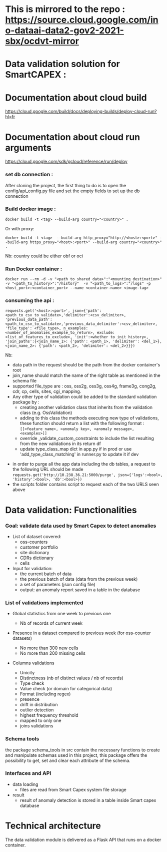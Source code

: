 # This is mirrored to the repo : https://source.cloud.google.com/ino-dataai-data2-gov2-2021-sbx/ocdvt-mirror
# Data validation solution for SmartCAPEX : 

# Documentation about cloud build
https://cloud.google.com/build/docs/deploying-builds/deploy-cloud-run?hl=fr
# Documentation about cloud run arguments
https://cloud.google.com/sdk/gcloud/reference/run/deploy

### set db connection :
After cloning the project, the first thing to do is to open the config/api_config.py file and set the empty fields to set up the db connection

### Build docker image : 

`docker build -t <tag> --build-arg country="<country>" .`

Or with proxy:

`docker build -t <tag>  --build-arg http_proxy="http://<host>:<port>" --build-arg https_proxy="<host>:<port>" --build-arg country="<country>"  .`

Nb: country could be either obf or oci
  

### Run Docker container :

`docker run --rm -d -v "<path_to_shared_data>":"<mounting_destination>" -v "<path_to_history>":"/history" 
-v "<path_to_logs>":"/logs" -p <host_port>:<container_port> --name <container-name> <image-tag>`

### consuming the api : 

`requests.get('<host>:<port>', json={'path':<path_to_csv_to_validate>,'delimiter':<csv_delimiter>,
'previous_data_path':<path_to_csv_to_validate>,'previous_data_delimiter':<csv_delimiter>,
'file_type': <file_type>, n_examples:<number_of_anomalies_example_to_return>, exclude:<list_of_features_to_exclude>,
'init':<whether to init history>, 'join_paths':{<join_name_1>: {'path': <path_1>, 'delimiter': <del_1>},
<join_name_2>: {'path': <path_2>, 'delimiter': <del_2>}}})`

Nb: 
* data path in the request should be the path from the docker container's root
* join_name should match the name of the right table as mentioned in the schema file
* supported file_type are : oss, oss2g, oss3g, oss4g, frame3g, cong2g, cdr, cp, cells, sites, cgi_mapping. 
* Any other type of validation could be added to the standard validation package by :
  - creating another validation class that inherits from the validation class (e.g. OssValidation)
  - adding to this class the methods executing new type of validations, these function should return a list with the following format : `[[<feature name>, <anomaly key>, <anomaly message>, <examples>]]`
  - override _validate_custom_constraints to include the list resulting from the new validations in its return df
  - update type_class_map dict in app.py if in prod or use 'add_type_class_matching' in runner.py to update it if dev
  

- in order to purge all the app data including the db tables, a request to the following URL should be made <br>
`requests.get('http://10.238.36.21:5000/purge', json={'logs':<bool>, 'history':<bool>, 'db':<bool>})` <br>
- the scripts folder contains script to request each of the two URLS seen above


# Data validation: Functionalities
### Goal: validate data used by Smart Capex to detect anomalies
- List of dataset covered:
    - oss-counters
    - customer portfolio
    - site dictionary
    - CDRs dictionary
    - cells
- Input for validation: 
    - the current batch of data 
    - the previous batch of data (data from the previous week)
    - a set of parameters (json config file)
    - output: an anomaly report saved in a table in the database

### List of validations implemented
- Global statistics from one week to previous one
    - Nb of records of current week


- Presence in a dataset compared to previous week (for oss-counter datasets)
    - No more than 300 new cells  
    - No more than 200 missing cells


- Columns validations 
    - Unicity
    - Distinctness (nb of distinct values / nb of records)
    - Type check
    - Value check (or domain for categorical data)
    - Format (including regex)
    - presence
    - drift in distribution
    - outlier detection
    - highest frequency threshold
    - mapped to only one
    - joins validations

### Schema tools
the package schema_tools in src contain the necessary functions to create and manipulate schemas used in this project, 
this package offers the possibility to get, set and clear each attribute of the schema.

### Interfaces and API
- data loading
    - files are read from Smart Capex system file storage 
- result 
    - result of anomaly detection is stored in a table inside Smart capex database

# Technical architecture
The data validation module is delivered as a Flask API that runs on a docker container.

